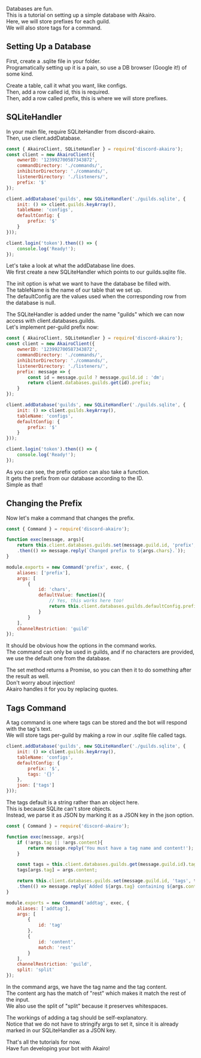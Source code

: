 Databases are fun.  
This is a tutorial on setting up a simple database with Akairo.  
Here, we will store prefixes for each guild.  
We will also store tags for a command.  

## Setting Up a Database

First, create a .sqlite file in your folder.  
Programatically setting up it is a pain, so use a DB browser (Google it!) of some kind.  

Create a table, call it what you want, like configs.  
Then, add a row called id, this is required.  
Then, add a row called prefix, this is where we will store prefixes.  

## SQLiteHandler

In your main file, require SQLiteHandler from discord-akairo.  
Then, use client.addDatabase.  

```js
const { AkairoClient, SQLiteHandler } = require('discord-akairo');
const client = new AkairoClient({
    ownerID: '123992700587343872',
    commandDirectory: './commands/',
    inhibitorDirectory: './commands/',
    listenerDirectory: './listeners/',
    prefix: '$'
});

client.addDatabase('guilds', new SQLiteHandler('./guilds.sqlite', {
    init: () => client.guilds.keyArray(),
    tableName: 'configs',
    defaultConfig: {
        prefix: '$'
    }
}));

client.login('token').then(() => {
    console.log('Ready!');
});
```

Let's take a look at what the addDatabase line does.  
We first create a new SQLiteHandler which points to our guilds.sqlite file.  

The init option is what we want to have the database be filled with.  
The tableName is the name of our table that we set up.  
The defaultConfig are the values used when the corresponding row from the database is null.  

The SQLiteHandler is added under the name "guilds" which we can now access with client.databases.guilds.  
Let's implement per-guild prefix now:  

```js
const { AkairoClient, SQLiteHandler } = require('discord-akairo');
const client = new AkairoClient({
    ownerID: '123992700587343872',
    commandDirectory: './commands/',
    inhibitorDirectory: './commands/',
    listenerDirectory: './listeners/',
    prefix: message => {
        const id = message.guild ? message.guild.id : 'dm';
        return client.databases.guilds.get(id).prefix;
    }
});

client.addDatabase('guilds', new SQLiteHandler('./guilds.sqlite', {
    init: () => client.guilds.keyArray(),
    tableName: 'configs',
    defaultConfig: {
        prefix: '$'
    }
}));

client.login('token').then(() => {
    console.log('Ready!');
});
```

As you can see, the prefix option can also take a function.  
It gets the prefix from our database according to the ID.  
Simple as that!  

## Changing the Prefix

Now let's make a command that changes the prefix.  

```js
const { Command } = require('discord-akairo');

function exec(message, args){
    return this.client.databases.guilds.set(message.guild.id, 'prefix', args.chars)
    .then(() => message.reply(`Changed prefix to ${args.chars}.`));
}

module.exports = new Command('prefix', exec, {
    aliases: ['prefix'],
    args: [
        {
            id: 'chars',
            defaultValue: function(){
                // Yes, this works here too!
                return this.client.databases.guilds.defaultConfig.prefix;
            }
        }
    ],
    channelRestriction: 'guild'
});
```

It should be obvious how the options in the command works.  
The command can only be used in guilds, and if no characters are provided, we use the default one from the database.  

The set method returns a Promise, so you can then it to do something after the result as well.  
Don't worry about injection!  
Akairo handles it for you by replacing quotes.  

## Tags Command

A tag command is one where tags can be stored and the bot will respond with the tag's text.  
We will store tags per-guild by making a row in our .sqlite file called tags.  

```js
client.addDatabase('guilds', new SQLiteHandler('./guilds.sqlite', {
    init: () => client.guilds.keyArray(),
    tableName: 'configs',
    defaultConfig: {
        prefix: '$',
        tags: '{}'
    },
    json: ['tags']
}));
```

The tags default is a string rather than an object here.  
This is because SQLite can't store objects.  
Instead, we parse it as JSON by marking it as a JSON key in the json option.  

```js
const { Command } = require('discord-akairo');

function exec(message, args){
    if (!args.tag || !args.content){
        return message.reply('You must have a tag name and content!');
    }

    const tags = this.client.databases.guilds.get(message.guild.id).tags;
    tags[args.tag] = args.content;

    return this.client.databases.guilds.set(message.guild.id, 'tags', tags)
    .then(() => message.reply(`Added ${args.tag} containing ${args.content}.`));
}

module.exports = new Command('addtag', exec, {
    aliases: ['addtag'],
    args: [
        {
            id: 'tag'
        },
        {
            id: 'content',
            match: 'rest'
        }
    ],
    channelRestriction: 'guild',
    split: 'split'
});
```

In the command args, we have the tag name and the tag content.  
The content arg has the match of "rest" which makes it match the rest of the input.  
We also use the split of "split" because it preserves whitespaces.  

The workings of adding a tag should be self-explanatory.  
Notice that we do not have to stringify args to set it, since it is already marked in our SQLiteHandler as a JSON key.  

That's all the tutorials for now.  
Have fun developing your bot with Akairo!  
